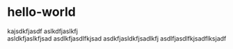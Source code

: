 # hello-world
kajsdkfjasdf
aslkdfjaslkfj\
asldkfjaslkfjsad
asdlkfjasdlfkjsad
asdkfjasldkfjsadlkfj
asdlfjasdlfkjsadflksjadf
